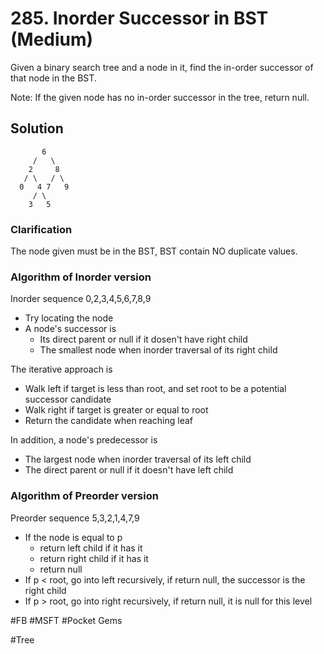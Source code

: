 # 285. Inorder Successor in BST (Medium)

Given a binary search tree and a node in it, find the in-order successor of that node in the BST.

Note: If the given node has no in-order successor in the tree, return null.

## Solution
           6
         /   \
        2     8
       / \   / \
      0   4 7   9
         / \
        3   5

### Clarification
The node given must be in the BST, BST contain NO duplicate values.

### Algorithm of Inorder version
Inorder sequence 0,2,3,4,5,6,7,8,9
- Try locating the node
- A node's successor is
  - Its direct parent or null if it dosen't have right child
  - The smallest node when inorder traversal of its right child

The iterative approach is
- Walk left if target is less than root, and set root to be a potential successor candidate
- Walk right if target is greater or equal to root
- Return the candidate when reaching leaf

In addition, a node's predecessor is
  - The largest node when inorder traversal of its left child
  - The direct parent or null if it doesn't have left child

### Algorithm of Preorder version
Preorder sequence 5,3,2,1,4,7,9
- If the node is equal to p
    - return left child if it has it
    - return right child if it has it
    - return null
- If p < root, go into left recursively, if return null, the successor is the right child
- If p > root, go into right recursively, if return null, it is null for this level

#FB #MSFT #Pocket Gems

#Tree
